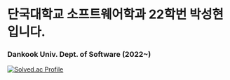 # 단국대학교 소프트웨어학과 22학번 박성현입니다.
### Dankook Univ. Dept. of Software (2022~)

[![Solved.ac Profile](http://mazassumnida.wtf/api/v2/generate_badge?boj=shpark4468)](https://solved.ac/shpark4468/)
